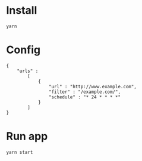 # Install
```
yarn
```

# Config
```
{
	"urls" :
		[
			{
				"url" : "http://www.example.com",
				"filter" : "/example.com/",
				"schedule" : "* 24 * * * *"
			}
		]
}
```


# Run app
```
yarn start
```